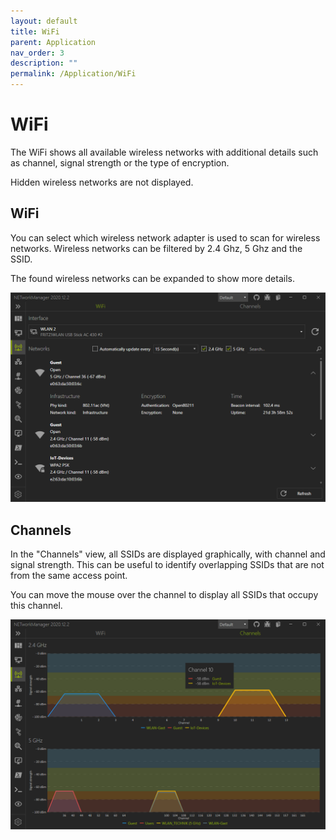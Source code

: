 ```yaml
---
layout: default
title: WiFi
parent: Application
nav_order: 3
description: ""
permalink: /Application/WiFi
---
```


# WiFi
The WiFi shows all available wireless networks with additional details such as channel, signal strength or the type of encryption.

Hidden wireless networks are not displayed. 

## WiFi

You can select which wireless network adapter is used to scan for wireless networks. Wireless networks can be filtered by 2.4 Ghz, 5 Ghz and the SSID.

The found wireless networks can be expanded to show more details.

![WiFi](03_WiFi.png)

## Channels

In the "Channels" view, all SSIDs are displayed graphically, with channel and signal strength. This can be useful to identify overlapping SSIDs that are not from the same access point.

You can move the mouse over the channel to display all SSIDs that occupy this channel.

![WiFi_Channel](03_WiFi_Channel.png)
